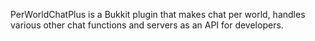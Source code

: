 PerWorldChatPlus is a Bukkit plugin that makes chat per world, handles various other chat functions and servers as an API for developers.